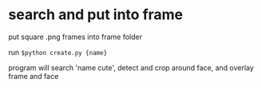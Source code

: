 # search and put into frame
put square .png frames into frame folder

run
`$python create.py {name}`

program will search 'name cute', detect and crop around face, and overlay frame and face
